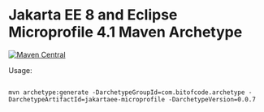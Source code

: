 # Jakarta EE 8 and Eclipse Microprofile 4.1 Maven Archetype

[![Maven Central](https://maven-badges.herokuapp.com/maven-central/com.bitofcode.archetype/jakartaee-microprofile/badge.svg)](https://search.maven.org/artifact/com.bitofcode.archetype/jakartaee-microprofile)


Usage:

```shell

mvn archetype:generate -DarchetypeGroupId=com.bitofcode.archetype -DarchetypeArtifactId=jakartaee-microprofile -DarchetypeVersion=0.0.7

```
